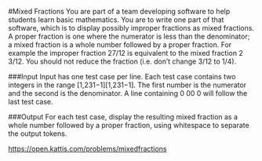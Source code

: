 #Mixed Fractions
You are part of a team developing software to help students learn basic mathematics. You are to write one part of that software, which is to display possibly improper fractions as mixed fractions. A proper fraction is one where the numerator is less than the denominator; a mixed fraction is a whole number followed by a proper fraction. For example the improper fraction 27/12 is equivalent to the mixed fraction 2 3/12. You should not reduce the fraction (i.e. don’t change 3/12 to 1/4).

###Input
Input has one test case per line. Each test case contains two integers in the range [1,231−1][1,231−1]. The first number is the numerator and the second is the denominator. A line containing 0 00 0 will follow the last test case.

###Output
For each test case, display the resulting mixed fraction as a whole number followed by a proper fraction, using whitespace to separate the output tokens.

https://open.kattis.com/problems/mixedfractions